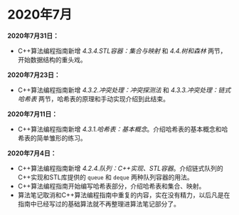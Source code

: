 # 2020年7月

**2020年7月31日：**

- C++算法编程指南新增 *4.3.4.STL容器：集合与映射* 和 *4.4.树和森林* 两节，开始数据结构的重头戏。

**2020年7月23日：**

- C++算法编程指南新增 *4.3.2.冲突处理：冲突探测法* 和 *4.3.3.冲突处理：链式哈希表* 两节，哈希表的原理和手动实现介绍到此结束。

**2020年7月11日：**

- C++算法编程指南新增 *4.3.1.哈希表：基本概念*。介绍哈希表的基本概念和哈希表的简单雏形的练习。

**2020年7月4日：**

- C++算法编程指南新增 *4.2.4.队列：C++实现、STL容器*。介绍链式队列的C++实现和STL库提供的 ``queue`` 和 ``deque`` 两种队列容器的用法。
- C++算法编程指南开始编写哈希表部分，介绍哈希表和集合、映射。
- 算法笔记取消和C++算法编程指南中重复的内容，实在没有精力，以后凡是在指南中已经写过的基础算法就不再整理进算法笔记部分了。


